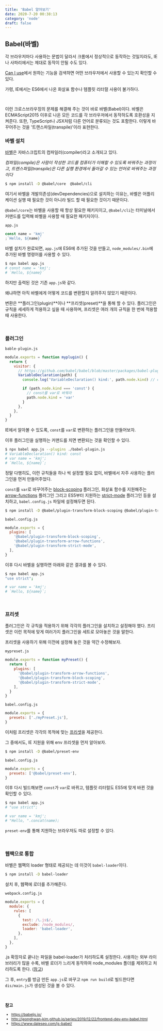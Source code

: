 ```yaml
---
title: 'Babel 알아보기'
date: 2020-7-20 00:38:13
category: 'node'
draft: false
---
```


## Babel(바벨)

각 브라우저마다 사용하는 문법이 달라서 크롬에서 정상적으로 동작하는 것일지라도, IE나 사파리에서는 제대로 동작이 안될 수도 있다.

[Can I use](https://caniuse.com/)에서 원하는 기능을 검색하면 어떤 브라우저에서 사용할 수 있는지 확인할 수 있다.

가령, IE에서는 ES6에서 나온 화살표 함수나 템플릿 리터럴 사용이 불가하다.

<br />

이런 크로스브라우징의 문제를 해결해 주는 것이 바로 바벨(Babel)이다. 바벨은 ECMAScript2015 이후로 나온 모든 코드를 각 브라우저에서 동작하도록 호환성을 지켜준다. 또한, TypeScript나 JSX처럼 다른 언어로 분류되는 것도 포함한다. 이렇게 바꾸어주는 것을 '트랜스파일(transpile)'이라 표현한다.

### 바벨 설치

[바벨](https://babeljs.io/)은 자바스크립트의 컴파일러(compiler)라고 소개되고 있다.

_컴파일(compile)은 사람이 작성한 코드를 컴퓨터가 이해할 수 있도록 바꿔주는 과정이고, 트랜스파일(transpile)은 다른 실행 환경에서 돌아갈 수 있는 언어로 바꿔주는 과정이다_

```sh
$ npm install -D @babel/core  @babel/cli
```

여기서 바벨을 개발의존성(devDependencies)으로 설치하는 이유는, 바벨은 어플리케이션 실행 때 필요한 것이 아니라 빌드 할 때 필요한 것이기 때문이다.

`@babel/core`는 바벨을 사용할 때 항상 필요한 패키지이고, `@babel/cli`는 터미널에서 커맨드를 입력해 바벨을 사용할 때 필요한 패키지이다.

`app.js`

```js
const name = 'kmj'
;`Hello, ${name}`
```

바벨 설치가 완료되면, `app.js`에 ES6에 추가된 것을 만들고, `node_modules/.bin`에 추가된 바벨 명령어를 사용할 수 있다.

```sh
$ npx babel app.js
# const name = 'kmj';
# `Hello, ${name}`
```

하지만 출력된 것은 기존 `app.js`와 같다.

왜냐하면 아직 바벨에게 어떻게 코드를 변환할지 알려주지 않았기 때문이다.

변환은 **플러그인(plugin)**이나 **프리셋(preset)**을 통해 할 수 있다. 플러그인은 규칙을 세세하게 적용하고 싶을 때 사용하며, 프리셋은 여러 개의 규칙을 한 번에 적용할 때 사용한다.

<br />

### 플러그인

`bable-plugin.js`

```js
module.exports = function myplugin() {
  return {
    visitor: {
      // https://github.com/babel/babel/blob/master/packages/babel-plugin-transform-block-scoping/src/index.js#L26
      VariableDeclaration(path) {
        console.log('VariableDeclaration() kind:', path.node.kind) // const

        if (path.node.kind === 'const') {
          // const를 var로 바꿔라
          path.node.kind = 'var'
        }
      },
    },
  }
}
```

IE에서 알아볼 수 있도록, `const`를 `var`로 변환하는 플러그인을 만들어보자.

이후 플러그인을 실행하는 커맨드를 치면 변환되는 것을 확인할 수 있다.

```sh
$ npx babel app.js --plugins ./babel-plugin.js
# VariableDeclaration() kind: const
# var name = 'kmj';
# `Hello, ${name}`;
```

정말 다행히도, 이런 규칙들을 하나 씩 설정할 필요 없이, 바벨에서 자주 사용하는 플러그인을 먼저 만들어주었다.

`const`를 `var`로 바꾸어주는 [block-scoping](https://babeljs.io/docs/en/babel-plugin-transform-block-scoping) 플러그인, 화살표 함수를 지원해주는 [arrow-functions](https://babeljs.io/docs/en/babel-plugin-transform-arrow-functions) 플러그인 그리고 ES5부터 지원하는 [strict-mode](https://babeljs.io/docs/en/babel-plugin-transform-strict-mode) 플러그인 등을 설치하고, `babel.config.js` 파일에 설정해두면 된다.

```sh
$ npm install -D @babel/plugin-transform-block-scoping @babel/plugin-transform-arrow-functions @babel/plugin-transform-strict-mode
```

`babel.config.js`

```js
module.exports = {
  plugins: [
    '@babel/plugin-transform-block-scoping',
    '@babel/plugin-transform-arrow-functions',
    '@babel/plugin-transform-strict-mode',
  ],
}
```

이후 다시 바벨을 실행하면 아래와 같은 결과를 볼 수 있다.

```sh
$ npx babel app.js
"use strict";

# var name = 'kmj';
# `Hello, ${name}`;
```

<br />

### 프리셋

플러그인은 각 규칙을 적용하기 위해 각각의 플러그인을 설치하고 설정해야 했다.
프리셋은 이런 목적에 맞게 여러가지 플러그인을 세트로 모아놓은 것을 말한다.

프리셋을 사용하기 위해 이전에 설정해 놓은 것을 약간 수정해보자.

`mypreset.js`

```js
module.exports = function myPreset() {
  return {
    plugins: [
      '@babel/plugin-transform-arrow-functions',
      '@babel/plugin-transform-block-scoping',
      '@babel/plugin-transform-strict-mode',
    ],
  }
}
```

`babel.config.js`

```js
module.exports = {
  presets: ['./myPreset.js'],
}
```

이처럼 프리셋은 각각의 목적에 맞는 [프리셋](https://babeljs.io/docs/en/presets)을 제공한다.

그 중에서도, IE 지원을 위해 env 프리셋을 먼저 알아보자.

```sh
$ npm install -D @babel/preset-env
```

`babel.config.js`

```js
module.exports = {
  presets: ['@babel/preset-env'],
}
```

이후 다시 빌드해보면 `const`가 `var`로 바뀌고, 템플릿 리터럴도 ES5에 맞게 바뀐 것을 확인할 수 있다.

```sh
$ npx babel app.js
# "use strict";

# var name = 'kmj';
# "Hello, ".concat(name);
```

`preset-env`를 통해 지원하는 브라우저도 따로 설정할 수 있다.

<br />

### 웹팩으로 통합

바벨은 웹팩의 loader 형태로 제공되는 데 이것이 `babel-loader`이다.

```sh
$ npm install -D babel-loader
```

설치 후, 웹팩에 로더를 추가해준다.

`webpack.config.js`

```js
module.exports = {
  module: {
    rules: [
      {
        test: /\.js$/,
        exclude: /node_modules/,
        loader: 'babel-loader',
      },
    ],
  },
}
```

.js 확장자로 끝나는 파일을 babel-loader가 처리하도록 설정한다.
사용하는 외부 라이브러리가 많을 수록, 바벨 로더가 느리게 동작하여 node_modules 폴더를 제외하고 처리하도록 한다. ([참고](https://github.com/babel/babel-loader#babel-loader-is-slow))

그 후, `entry`를 방금 만든 `app.js`로 바꾸고 `npm run build`로 빌드한다면 `dis/main.js`가 생성된 것을 볼 수 있다.

<br />

**참고**

<div style="font-size: 12px;">

- https://babeljs.io/
- http://jeonghwan-kim.github.io/series/2019/12/22/frontend-dev-env-babel.html
- https://www.daleseo.com/js-babel/

</div>
